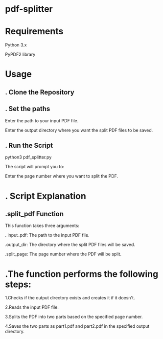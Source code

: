 # pdf-splitter


# Requirements

Python 3.x

PyPDF2 library

# Usage

## . Clone the Repository


## . Set the paths

Enter the path to your input PDF file.


Enter the output directory where you want the split PDF files to be saved.


## . Run the Script

python3 pdf_splitter.py


The script will prompt you to:



Enter the page number where you want to split the PDF.


# . Script Explanation


## .split_pdf Function


This function takes three arguments:

. input_pdf: The path to the input PDF file.


.output_dir: The directory where the split PDF files will be saved.


.split_page: The page number where the PDF will be split.


# .The function performs the following steps:

1.Checks if the output directory exists and creates it if it doesn't.


2.Reads the input PDF file.


3.Splits the PDF into two parts based on the specified page number.


4.Saves the two parts as part1.pdf and part2.pdf in the specified output directory.



